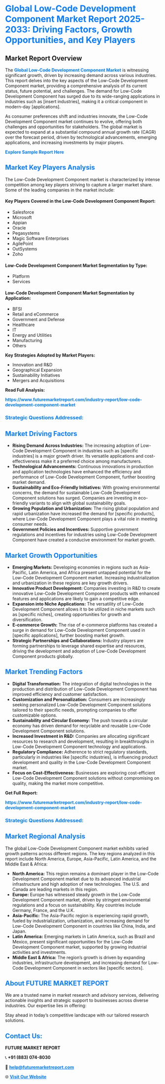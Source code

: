 <h1 style="color: #007BFF;">Global Low-Code Development Component Market Report 2025-2033: Driving Factors, Growth Opportunities, and Key Players</h1>

<section id="overview">
<h2>Market Report Overview</h2>
<p>The <a href="https://www.futuremarketreport.com/industry-report/low-code-development-component-market" style="color: #007BFF; text-decoration: none;"><strong>Global Low-Code Development Component Market</strong></a> is witnessing significant growth, driven by increasing demand across various industries. This report delves into the key aspects of the Low-Code Development Component market, providing a comprehensive analysis of its current status, future potential, and challenges. The demand for Low-Code Development Component has surged due to its wide-ranging applications in industries such as [insert industries], making it a critical component in modern-day [applications].</p>
<p>As consumer preferences shift and industries innovate, the Low-Code Development Component market continues to evolve, offering both challenges and opportunities for stakeholders. The global market is expected to expand at a substantial compound annual growth rate (CAGR) over the forecast period, driven by technological advancements, emerging applications, and increasing investments by major players.</p>
</section>

<section id="overview">
<p><a href="https://www.futuremarketreport.com/request-sample/reportId=51962" style="color: #007BFF; text-decoration: none;"><strong>Explore Sample Report Here</strong></a></p>
</section>

<section id="key-players">
<h2 style="color: #007BFF;">Market Key Players Analysis</h2>
<p>The Low-Code Development Component market is characterized by intense competition among key players striving to capture a larger market share. Some of the leading companies in the market include:</p>
<h4>Key Players Covered in the Low-Code Development Component Report:</h4>
<ul><li>Salesforce</li><li>Microsoft</li><li>Appian</li><li>Oracle</li><li>Pegasystems</li><li>Magic Software Enterprises</li><li>AgilePoint</li><li>OutSystems</li><li>Zoho</li></ul>
<h4>Low-Code Development Component Market Segmentation by Type:</h4>
<ul><li>Platform</li><li>Services</li></ul>

<h4>Low-Code Development Component Market Segmentation by Application:</h4>
<ul><li>BFSI</li><li>Retail and eCommerce</li><li>Government and Defense</li><li>Healthcare</li><li>IT</li><li>Energy and Utilities</li><li>Manufacturing</li><li>Others</li></ul>
<p><strong>Key Strategies Adopted by Market Players:</strong></p>
<ul>
<li>Innovation and R&D</li>
<li>Geographical Expansion</li>
<li>Sustainability Initiatives</li>
<li>Mergers and Acquisitions</li>
</ul>
</section>

<section>
<p><strong>Read Full Analysis: </strong></p><a href="https://www.futuremarketreport.com/industry-report/low-code-development-component-market" style="color: #007BFF; text-decoration: none;"><strong>https://www.futuremarketreport.com/industry-report/low-code-development-component-market</strong></a>
<h3 style="color: #007BFF;">Strategic Questions Addressed:</h3>
</section>

<section id="driving-factors">
<h2 style="color: #007BFF;">Market Driving Factors</h2>
<ul>
<li><strong>Rising Demand Across Industries:</strong> The increasing adoption of Low-Code Development Component in industries such as [specific industries] is a major growth driver. Its versatile applications and cost-effectiveness make it a preferred choice among manufacturers.</li>
<li><strong>Technological Advancements:</strong> Continuous innovations in production and application technologies have enhanced the efficiency and performance of Low-Code Development Component, further boosting market demand.</li>
<li><strong>Sustainability and Eco-Friendly Initiatives:</strong> With growing environmental concerns, the demand for sustainable Low-Code Development Component solutions has surged. Companies are investing in eco-friendly variants to align with global sustainability goals.</li>
<li><strong>Growing Population and Urbanization:</strong> The rising global population and rapid urbanization have increased the demand for [specific products], where Low-Code Development Component plays a vital role in meeting consumer needs.</li>
<li><strong>Government Policies and Incentives:</strong> Supportive government regulations and incentives for industries using Low-Code Development Component have created a conducive environment for market growth.</li>
</ul>
</section>

<section id="growth-opportunities">
<h2 style="color: #007BFF;">Market Growth Opportunities</h2>
<ul>
<li><strong>Emerging Markets:</strong> Developing economies in regions such as Asia-Pacific, Latin America, and Africa present untapped potential for the Low-Code Development Component market. Increasing industrialization and urbanization in these regions are key growth drivers.</li>
<li><strong>Innovative Product Development:</strong> Companies investing in R&D to create innovative Low-Code Development Component products with enhanced features and applications are likely to gain a competitive edge.</li>
<li><strong>Expansion into Niche Applications:</strong> The versatility of Low-Code Development Component allows it to be utilized in niche markets such as [specific niches], creating opportunities for growth and diversification.</li>
<li><strong>E-commerce Growth:</strong> The rise of e-commerce platforms has created a surge in demand for Low-Code Development Component used in [specific applications], further boosting market growth.</li>
<li><strong>Strategic Partnerships and Collaborations:</strong> Industry players are forming partnerships to leverage shared expertise and resources, driving the development and adoption of Low-Code Development Component products globally.</li>
</ul>
</section>

<section id="trending-factors">
<h2 style="color: #007BFF;">Market Trending Factors</h2>
<ul>
<li><strong>Digital Transformation:</strong> The integration of digital technologies in the production and distribution of Low-Code Development Component has improved efficiency and customer satisfaction.</li>
<li><strong>Customization and Personalization:</strong> Consumers are increasingly seeking personalized Low-Code Development Component solutions tailored to their specific needs, prompting companies to offer customizable options.</li>
<li><strong>Sustainability and Circular Economy:</strong> The push towards a circular economy has driven demand for recyclable and reusable Low-Code Development Component solutions.</li>
<li><strong>Increased Investment in R&D:</strong> Companies are allocating significant resources to research and development, resulting in breakthroughs in Low-Code Development Component technology and applications.</li>
<li><strong>Regulatory Compliance:</strong> Adherence to strict regulatory standards, particularly in industries like [specific industries], is influencing product development and quality in the Low-Code Development Component market.</li>
<li><strong>Focus on Cost-Effectiveness:</strong> Businesses are exploring cost-efficient Low-Code Development Component solutions without compromising on quality, making the market more competitive.</li>
</ul>
</section>

<section>
<p><strong>Get Full Report: </strong></p><a href="https://www.futuremarketreport.com/industry-report/low-code-development-component-market" style="color: #007BFF; text-decoration: none;"><strong>https://www.futuremarketreport.com/industry-report/low-code-development-component-market</strong></a>
<h3 style="color: #007BFF;">Strategic Questions Addressed:</h3>
</section>


<section id="regional-analysis">
<h2 style="color: #007BFF;">Market Regional Analysis</h2>
<p>The global Low-Code Development Component market exhibits varied growth patterns across different regions. The key regions analyzed in this report include North America, Europe, Asia-Pacific, Latin America, and the Middle East & Africa:</p>
<ul>
<li><strong>North America:</strong> This region remains a dominant player in the Low-Code Development Component market due to its advanced industrial infrastructure and high adoption of new technologies. The U.S. and Canada are leading markets in this region.</li>
<li><strong>Europe:</strong> Europe has witnessed steady growth in the Low-Code Development Component market, driven by stringent environmental regulations and a focus on sustainability. Key countries include Germany, France, and the U.K.</li>
<li><strong>Asia-Pacific:</strong> The Asia-Pacific region is experiencing rapid growth, fueled by industrialization, urbanization, and increasing demand for Low-Code Development Component in countries like China, India, and Japan.</li>
<li><strong>Latin America:</strong> Emerging markets in Latin America, such as Brazil and Mexico, present significant opportunities for the Low-Code Development Component market, supported by growing industrial activities and investments.</li>
<li><strong>Middle East & Africa:</strong> The region’s growth is driven by expanding industries, infrastructure development, and increasing demand for Low-Code Development Component in sectors like [specific sectors].</li>
</ul>
</section>

<footer>
<h2 style="color: #007BFF;">About FUTURE MARKET REPORT</h2>
<p>We are a trusted name in market research and advisory services, delivering actionable insights and strategic support to businesses across diverse industries. Our expertise lies in offering:</p>

<p>Stay ahead in today’s competitive landscape with our tailored research solutions.</p>

<h2 style="color: #007BFF;">Contact Us:</h2>
<p><strong>FUTURE MARKET REPORT</strong></p>
<p>📞 <strong>+91 (883) 074-8030</strong></p>
<p>📧 <strong><a href="mailto:help@futuremarketreport.com" style="color: #007BFF;">help@futuremarketreport.com</a></strong></p>
<p>🌐 <strong><a href="https://www.futuremarketreport.com/" style="color: #007BFF;">Visit Our Website</a></strong></p>
</footer>